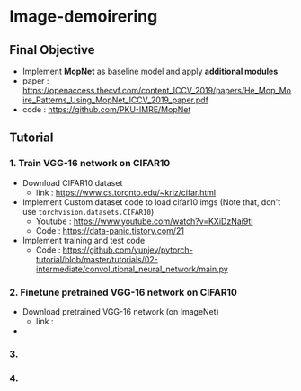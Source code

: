 # Image-demoirering

## Final Objective
  - Implement **MopNet** as baseline model and apply **additional modules**
  - paper : https://openaccess.thecvf.com/content_ICCV_2019/papers/He_Mop_Moire_Patterns_Using_MopNet_ICCV_2019_paper.pdf
  - code : https://github.com/PKU-IMRE/MopNet

## Tutorial 
### 1. Train VGG-16 network on CIFAR10   
  - Download CIFAR10 dataset
    - link : https://www.cs.toronto.edu/~kriz/cifar.html   
  - Implement Custom dataset code to load cifar10 imgs (Note that, don't use ```torchvision.datasets.CIFAR10```) 
    - Youtube : https://www.youtube.com/watch?v=KXiDzNai9tI  
    - Code : https://data-panic.tistory.com/21 
  - Implement training and test code
    - Code : https://github.com/yunjey/pytorch-tutorial/blob/master/tutorials/02-intermediate/convolutional_neural_network/main.py
### 2. Finetune pretrained VGG-16 network on CIFAR10
  - Download pretrained VGG-16 network (on ImageNet)
    - link :  
  - 
### 3. 

### 4. 

